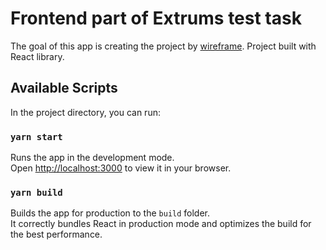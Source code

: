 # Frontend part of Extrums test task

The goal of this app is creating the project by [wireframe](https://spectacular-magazine-7fe.notion.site/Application-Wireframe-c2b106e52c9547b3a56ab3ef74c9dd33).
Project built with React library. 

## Available Scripts

In the project directory, you can run:

### `yarn start`

Runs the app in the development mode.\
Open [http://localhost:3000](http://localhost:3000) to view it in your browser.

### `yarn build`

Builds the app for production to the `build` folder.\
It correctly bundles React in production mode and optimizes the build for the best performance.
